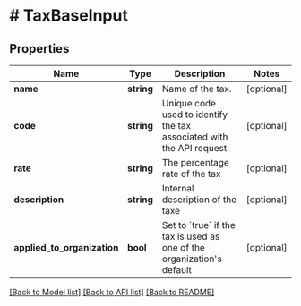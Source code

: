 # # TaxBaseInput

## Properties

Name | Type | Description | Notes
------------ | ------------- | ------------- | -------------
**name** | **string** | Name of the tax. | [optional]
**code** | **string** | Unique code used to identify the tax associated with the API request. | [optional]
**rate** | **string** | The percentage rate of the tax | [optional]
**description** | **string** | Internal description of the taxe | [optional]
**applied_to_organization** | **bool** | Set to &#x60;true&#x60; if the tax is used as one of the organization&#39;s default | [optional]

[[Back to Model list]](../../README.md#models) [[Back to API list]](../../README.md#endpoints) [[Back to README]](../../README.md)
